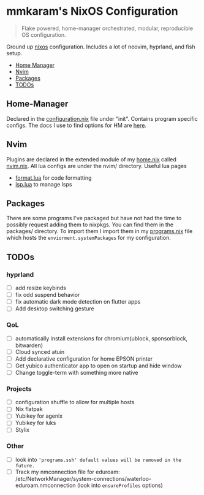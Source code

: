 # mmkaram's NixOS Configuration
> Flake powered, home-manager orchestrated, modular, reproducible OS configuration.

Ground up [nixos](https://www.nixos.org) configuration. Includes a lot of neovim, hyprland, and fish setup.

<!-- TOC -->

- [Home Manager](#Home-Manager)
- [Nvim](#Nvim)
- [Packages](#Packages)
- [TODOs](#TODOs)

<!-- /TOC -->

## Home-Manager

Declared in the [configuration.nix](configuration.nix) file under "init". Contains program specific configs. The docs I use to find options for HM are [here](https://home-manager-options.extranix.com).

## Nvim

Plugins are declared in the extended module of my [home.nix](home.nix) called [nvim.nix](nvim/nvim.nix). All lua configs are under the nvim/ directory.
Useful lua pages
- [format.lua](./nvim/format.lua) for code formatting
- [lsp.lua](./nvim/lsp.lua) to manage lsps

## Packages

There are some programs I've packaged but have not had the time to possibly request adding them to nixpkgs. You can find them in the packages/ directory. To import them I import them in my [programs.nix](programs.nix) file which hosts the `enviorment.systemPackages` for my configuration.

## TODOs
### hyprland
- [ ] add resize keybinds
- [ ] fix odd suspend behavior
- [ ] fix automatic dark mode detection on flutter apps
- [ ] Add desktop switching gesture
### QoL
- [ ] automatically install extensions for chromium(ublock, sponsorblock, bitwarden)
- [ ] Cloud synced atuin
- [ ] Add declarative configuration for home EPSON printer
- [ ] Get yubico authenticator app to open on startup and hide window
- [ ] Change toggle-term with something more native
### Projects
- [ ] configuration shuffle to allow for multiple hosts
- [ ] Nix flatpak
- [ ] Yubikey for agenix
- [ ] Yubikey for luks
- [ ] Stylix
### Other
- [ ] look into `'programs.ssh' default values will be removed in the future.`
- [ ] Track my nmconnection file for eduroam: /etc/NetworkManager/system-connections/waterloo-eduroam.nmconnection (look into `ensureProfiles` options)
